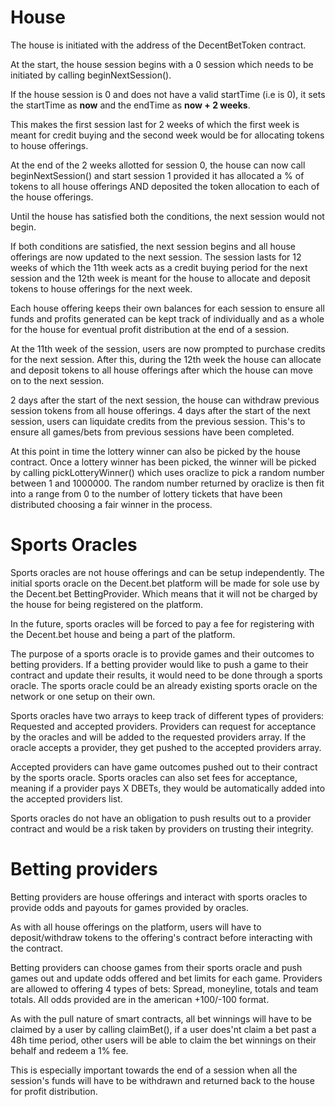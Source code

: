 # House

The house is initiated with the address of the DecentBetToken contract.

At the start, the house session begins with a 0 session which needs to be initiated by calling beginNextSession().

If the house session is 0 and does not have a valid startTime (i.e is 0), it sets the startTime as **now** and the endTime as **now + 2 weeks**.

This makes the first session last for 2 weeks of which the first week is meant for credit buying and the second week would be for
allocating tokens to house offerings.

At the end of the 2 weeks allotted for session 0, the house can now call beginNextSession() and start session 1
provided it has allocated a % of tokens to all house offerings AND deposited the token allocation to each of the house offerings.

Until the house has satisfied both the conditions, the next session would not begin.

If both conditions are satisfied, the next session begins and all house offerings are now updated to the next session.
The session lasts for 12 weeks of which the 11th week acts as a credit buying period for the next session and the 12th week 
is meant for the house to allocate and deposit tokens to house offerings for the next week.

Each house offering keeps their own balances for each session to ensure all funds and profits generated can be kept track of individually and
as a whole for the house for eventual profit distribution at the end of a session.

At the 11th week of the session, users are now prompted to purchase credits for the next session. After this, during the 12th week
the house can allocate and deposit tokens to all house offerings after which the house can move on to the next session.

2 days after the start of the next session, the house can withdraw previous session tokens from all house offerings. 
4 days after the start of the next session, users can liquidate credits from the previous session.
This's to ensure all games/bets from previous sessions have been completed. 

At this point in time the lottery winner can also be picked by the house contract. Once a lottery winner
has been picked, the winner will be picked by calling pickLotteryWinner() which uses oraclize to pick a random number
between 1 and 1000000. The random number returned by oraclize is then fit into a range from 0 to the number of lottery tickets
that have been distributed choosing a fair winner in the process.

# Sports Oracles

Sports oracles are not house offerings and can be setup independently. 
The initial sports oracle on the Decent.bet platform will be made for sole use by the Decent.bet BettingProvider.
Which means that it will not be charged by the house for being registered on the platform.

In the future, sports oracles will be forced to pay a fee for registering with the Decent.bet house and being
a part of the platform.

The purpose of a sports oracle is to provide games and their outcomes to betting providers. 
If a betting provider would like to push a game to their contract and update their results, it would need to be done through a sports oracle.
The sports oracle could be an already existing sports oracle on the network or one setup on their own.

Sports oracles have two arrays to keep track of different types of providers: Requested and accepted providers.
Providers can request for acceptance by the oracles and will be added to the requested providers array.
If the oracle accepts a provider, they get pushed to the accepted providers array.

Accepted providers can have game outcomes pushed out to their contract by the sports oracle. Sports oracles 
can also set fees for acceptance, meaning if a provider pays X DBETs, they would be automatically added into the 
accepted providers list.

Sports oracles do not have an obligation to push results out to a provider contract and would be a risk taken by 
providers on trusting their integrity.

# Betting providers

Betting providers are house offerings and interact with sports oracles to provide odds and payouts for games
provided by oracles.

As with all house offerings on the platform, users will have to deposit/withdraw tokens to the offering's contract
before interacting with the contract.

Betting providers can choose games from their sports oracle and push games out and update odds offered and bet limits for each game.
Providers are allowed to offering 4 types of bets: Spread, moneyline, totals and team totals. All odds provided are in the american
+100/-100 format.

As with the pull nature of smart contracts, all bet winnings will have to be claimed by a user by calling claimBet(),
if a user does'nt claim a bet past a 48h time period, other users will be able to claim the bet winnings on their behalf and redeem a 1% fee.

This is especially important towards the end of a session when all the session's funds will have to be withdrawn and returned back to the house for
profit distribution.

